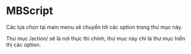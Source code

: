 # MBScript

Các lựa chọn tại main menu sẽ chuyển tới các option trong thư mục này. 

Thư mục /action/ sẽ là nơi thực thi chính, thư mục này chỉ là thư mục hiển thị các option.

